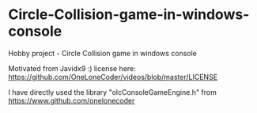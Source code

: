 # Circle-Collision-game-in-windows-console
Hobby project - Circle Collision game in windows console



Motivated from Javidx9 :) license here: https://github.com/OneLoneCoder/videos/blob/master/LICENSE

I have directly used the library "olcConsoleGameEngine.h" from https://www.github.com/onelonecoder
